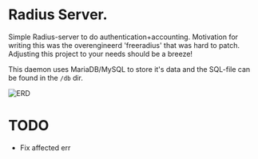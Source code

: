 Radius Server.
===================
Simple Radius-server to do authentication+accounting.
Motivation for writing this was the overengineerd 'freeradius' that
was hard to patch. Adjusting this project to your needs should be
a breeze!

This daemon uses MariaDB/MySQL to store it's data and the SQL-file can
be found in the `/db` dir.

![ERD](https://github.com/mpdroog/radiusd/blob/master/db/ERD.png)

TODO
====================
- Fix affected err
